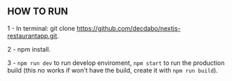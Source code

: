 ## HOW TO RUN
1 - In terminal: git clone https://github.com/decdabo/nextjs-restaurantapp.git.

2 - npm install.

3 - `npm run dev` to run develop enviroment, `npm start` to run the production build (this no works if won't have the build, create it with `npm run build`).
